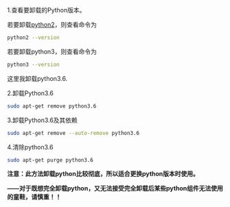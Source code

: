 1.查看要卸载的Python版本。

若要卸载[python2](https://so.csdn.net/so/search?q=python2&spm=1001.2101.3001.7020)，则查看命令为

```bash
python2 --version
```

若要卸载python3，则查看命令为

```bash
python3 --version
```

这里我卸载python3.6.

2.卸载Python3.6

```bash
sudo apt-get remove python3.6
```

3.卸载Python3.6及其依赖

```bash
sudo apt-get remove --auto-remove python3.6
```

4.清除python3.6

```bash
sudo apt-get purge python3.6
```

**注意：此方法卸载python比较彻底，所以适合更换python版本时使用。**

**——对于既想完全卸载python，又无法接受完全卸载后某些python组件无法使用的童鞋，请慎重！！**
